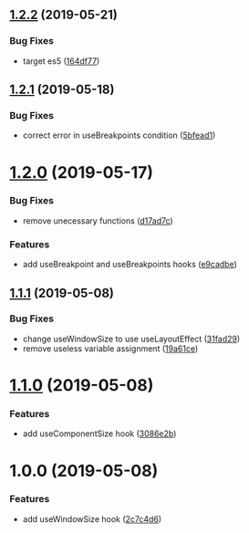 ## [1.2.2](https://github.com/thomasthiebaud/react-use-size/compare/v1.2.1...v1.2.2) (2019-05-21)


### Bug Fixes

* target es5 ([164df77](https://github.com/thomasthiebaud/react-use-size/commit/164df77))

## [1.2.1](https://github.com/thomasthiebaud/react-use-size/compare/v1.2.0...v1.2.1) (2019-05-18)


### Bug Fixes

* correct error in useBreakpoints condition ([5bfead1](https://github.com/thomasthiebaud/react-use-size/commit/5bfead1))

# [1.2.0](https://github.com/thomasthiebaud/react-use-size/compare/v1.1.1...v1.2.0) (2019-05-17)


### Bug Fixes

* remove unecessary functions ([d17ad7c](https://github.com/thomasthiebaud/react-use-size/commit/d17ad7c))


### Features

* add useBreakpoint and useBreakpoints hooks ([e9cadbe](https://github.com/thomasthiebaud/react-use-size/commit/e9cadbe))

## [1.1.1](https://github.com/thomasthiebaud/react-use-size/compare/v1.1.0...v1.1.1) (2019-05-08)


### Bug Fixes

* change useWindowSize to use useLayoutEffect ([31fad29](https://github.com/thomasthiebaud/react-use-size/commit/31fad29))
* remove useless variable assignment ([19a61ce](https://github.com/thomasthiebaud/react-use-size/commit/19a61ce))

# [1.1.0](https://github.com/thomasthiebaud/react-use-size/compare/v1.0.0...v1.1.0) (2019-05-08)


### Features

* add useComponentSize hook ([3086e2b](https://github.com/thomasthiebaud/react-use-size/commit/3086e2b))

# 1.0.0 (2019-05-08)


### Features

* add useWindowSize hook ([2c7c4d6](https://github.com/thomasthiebaud/react-use-size/commit/2c7c4d6))
